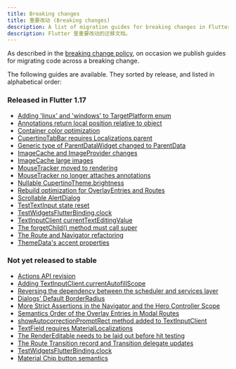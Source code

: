 ```yaml
---
title: Breaking changes
title: 重要改动 (Breaking changes)
description: A list of migration guides for breaking changes in Flutter.
description: Flutter 里重要改动的迁移文档。
---
```


As described in the [breaking change policy][],
on occasion we publish guides
for migrating code across a breaking change.

The following guides are available. They sorted by
release, and listed in alphabetical order:

### Released in Flutter 1.17

* [Adding 'linux' and 'windows' to TargetPlatform enum][]
* [Annotations return local position relative to object][]
* [Container color optimization][]
* [CupertinoTabBar requires Localizations parent][]
* [Generic type of ParentDataWidget changed to ParentData][]
* [ImageCache and ImageProvider changes][]
* [ImageCache large images][]
* [MouseTracker moved to rendering][]
* [MouseTracker no longer attaches annotations][]
* [Nullable CupertinoTheme.brightness][]
* [Rebuild optimization for OverlayEntries and Routes][]
* [Scrollable AlertDialog][]
* [TestTextInput state reset][]
* [TestWidgetsFlutterBinding.clock][]
* [TextInputClient currentTextEditingValue][]
* [The forgetChild() method must call super][]
* [The Route and Navigator refactoring][]
* [ThemeData's accent properties][]

### Not yet released to stable

* [Actions API revision][]
* [Adding TextInputClient.currentAutofillScope][]
* [Reversing the dependency between the scheduler and services layer][]
* [Dialogs' Default BorderRadius][]
* [More Strict Assertions in the Navigator and the Hero Controller Scope][]
* [Semantics Order of the Overlay Entries in Modal Routes][]
* [showAutocorrectionPromptRect method added to TextInputClient][]
* [TextField requires MaterialLocalizations][]
* [The RenderEditable needs to be laid out before hit testing][]
* [The Route Transition record and Transition delegate updates][]
* [TestWidgetsFlutterBinding.clock][]
* [Material Chip button semantics][]

[Actions API revision]: /docs/release/breaking-changes/actions-api-revision
[Adding 'linux' and 'windows' to TargetPlatform enum]: /docs/release/breaking-changes/target-platform-linux-windows
[Adding TextInputClient.currentAutofillScope]: /docs/release/breaking-changes/add-currentAutofillScope-to-TextInputClient
[Annotations return local position relative to object]: /docs/release/breaking-changes/annotations-return-local-position-relative-to-object
[breaking change policy]: /docs/resources/compatibility
[Container color optimization]: /docs/release/breaking-changes/container-color
[Dialogs' Default BorderRadius]:/docs/release/breaking-changes/dialog-border-radius 
[CupertinoTabBar requires Localizations parent]: /docs/release/breaking-changes/cupertino-tab-bar-localizations
[Generic type of ParentDataWidget changed to ParentData]: /docs/release/breaking-changes/parent-data-widget-generic-type
[ImageCache and ImageProvider changes]: /docs/release/breaking-changes/image-cache-and-provider
[ImageCache large images]: /docs/release/breaking-changes/imagecache-large-images
[MouseTracker moved to rendering]: /docs/release/breaking-changes/mouse-tracker-moved-to-rendering
[MouseTracker no longer attaches annotations]: /docs/release/breaking-changes/mouse-tracker-no-longer-attaches-annotations
[More Strict Assertions in the Navigator and the Hero Controller Scope]: /docs/release/breaking-changes/hero-controller-scope
[Nullable CupertinoTheme.brightness]: /docs/release/breaking-changes/nullable-cupertinothemedata-brightness
[Rebuild optimization for OverlayEntries and Routes]: /docs/release/breaking-changes/overlay-entry-rebuilds
[Reversing the dependency between the scheduler and services layer]: /docs/release/breaking-changes/services-scheduler-dependency-reversed
[Scrollable AlertDialog]: /docs/release/breaking-changes/scrollable-alert-dialog
[Semantics Order of the Overlay Entries in Modal Routes]: /docs/release/breaking-changes/modal-router-semantics-order
[showAutocorrectionPromptRect method added to TextInputClient]: /docs/release/breaking-changes/add-showAutocorrectionPromptRect
[TestTextInput state reset]: /docs/release/breaking-changes/test-text-input
[TestWidgetsFlutterBinding.clock]: /docs/release/breaking-changes/test-widgets-flutter-binding-clock
[TextField requires MaterialLocalizations]: /docs/release/breaking-changes/text-field-material-localizations
[TextInputClient currentTextEditingValue]: /docs/release/breaking-changes/text-input-client-current-value
[The forgetChild() method must call super]: /docs/release/breaking-changes/forgetchild-call-super
[The RenderEditable needs to be laid out before hit testing]: /docs/release/breaking-changes/rendereditable-layout-before-hit-test
[The Route and Navigator refactoring]: /docs/release/breaking-changes/route-navigator-refactoring
[The Route Transition record and Transition delegate updates]: /docs/release/breaking-changes/route-transition-record-and-transition-delegate
[ThemeData's accent properties]: /docs/release/breaking-changes/theme-data-accent-properties
[Material Chip button semantics]: /docs/release/breaking-changes/material-chip-button-semantics
